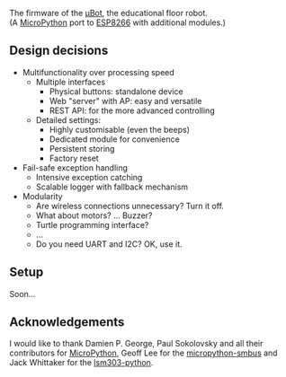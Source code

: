 
The firmware of the [μBot][uBot], the educational floor robot.  
(A [MicroPython][MP] port to [ESP8266][ESP] with additional modules.)  
  
## Design decisions

- Multifunctionality over processing speed 
  - Multiple interfaces
    - Physical buttons: standalone device
    - Web "server" with AP: easy and versatile
    - REST API: for the more advanced controlling
  - Detailed settings:
    - Highly customisable (even the beeps)
    - Dedicated module for convenience
    - Persistent storing
    - Factory reset
- Fail-safe exception handling
  - Intensive exception catching
  - Scalable logger with fallback mechanism
- Modularity
  - Are wireless connections unnecessary? Turn it off.
  - What about motors? ... Buzzer?
  - Turtle programming interface?
  - ...
  - Do you need UART and I2C? OK, use it.
  
  
## Setup
Soon...


## Acknowledgements

I would like to thank Damien P. George, Paul Sokolovsky and all their contributors for [MicroPython](https://github.com/micropython/micropython), Geoff Lee for the [micropython-smbus](https://github.com/gkluoe/micropython-smbus) and Jack Whittaker for the [lsm303-python](https://github.com/jackw01/lsm303-python).


[uBot]: https://github.com/hu-zza/uBot
[ESP]: https://en.wikipedia.org/wiki/ESP8266
[MP]: https://github.com/micropython/micropython
